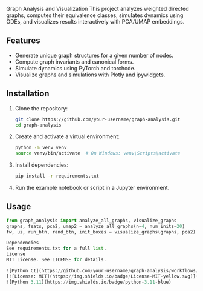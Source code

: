 Graph Analysis and Visualization
 This project analyzes weighted directed graphs, computes their equivalence classes, simulates dynamics using ODEs, and visualizes results interactively with PCA/UMAP embeddings.

 ## Features
 - Generate unique graph structures for a given number of nodes.
 - Compute graph invariants and canonical forms.
 - Simulate dynamics using PyTorch and torchode.
 - Visualize graphs and simulations with Plotly and ipywidgets.

 ## Installation
 1. Clone the repository:
    ```bash
    git clone https://github.com/your-username/graph-analysis.git
    cd graph-analysis
    ```
 2. Create and activate a virtual environment:
    ```bash
    python -m venv venv
    source venv/bin/activate  # On Windows: venv\Scripts\activate
    ```
 3. Install dependencies:
    ```bash
    pip install -r requirements.txt
    ```
 4. Run the example notebook or script in a Jupyter environment.

 ## Usage
 ```python
 from graph_analysis import analyze_all_graphs, visualize_graphs
 graphs, feats, pca2, umap2 = analyze_all_graphs(n=4, num_inits=20)
 fw, ui, run_btn, rand_btn, init_boxes = visualize_graphs(graphs, pca2)

Dependencies
See requirements.txt for a full list.
License
MIT License. See LICENSE for details.

![Python CI](https://github.com/your-username/graph-analysis/workflows/Python%20CI/badge.svg)
[![License: MIT](https://img.shields.io/badge/License-MIT-yellow.svg)](https://opensource.org/licenses/MIT)
![Python 3.11](https://img.shields.io/badge/python-3.11-blue)
